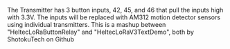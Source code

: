 The Transmitter has 3 button inputs, 42, 45, and 46 that pull the inputs high with 3.3V. The inputs will be replaced with AM312 motion detector sensors using individual transmitters. This is a mashup between "HeltecLoRaButtonRelay" and "HeltecLoRaV3TextDemo", both by ShotokuTech on Github
